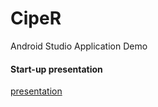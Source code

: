 # CipeR
Android Studio Application Demo

#### Start-up presentation
[presentation](Presentation.pdf)
